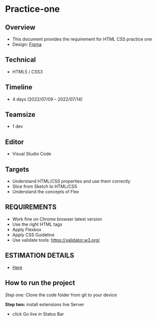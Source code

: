 # Practice-one

## Overview

- This document provides the requirement for HTML CSS practice one
- Design: [Figma](https://www.figma.com/file/Jo6ARzfpFEULE8UmyvASk2sA/BetterDesk-Template?node-id=0%3A2)

## Technical

- HTML5 / CSS3

## Timeline

- 4 days (2022/07/09 – 2022/07/14)

## Teamsize

- 1 dev

## Editor

- Visual Studio Code

## Targets

- Understand HTML/CSS properties and use them correctly
- Slice from Sketch to HTML/CSS
- Understand the concepts of Flex

## REQUIREMENTS

- Work fine on Chrome browser latest version
- Use the right HTML tags
- Apply Flexbox
- Apply CSS Guideline
- Use validate tools: https://validator.w3.org/

## ESTIMATION DETAILS

- [Here](https://docs.google.com/document/d/1D-2Zqu7-Bdpmg5eNEC_qhv7XycixcWgxTpqa7c_dUMw/edit)

## How to run the project

*Step one:* Clone the code folder from git to your device


**Step two:** install extensions live Server
- click Go live in Status Bar
